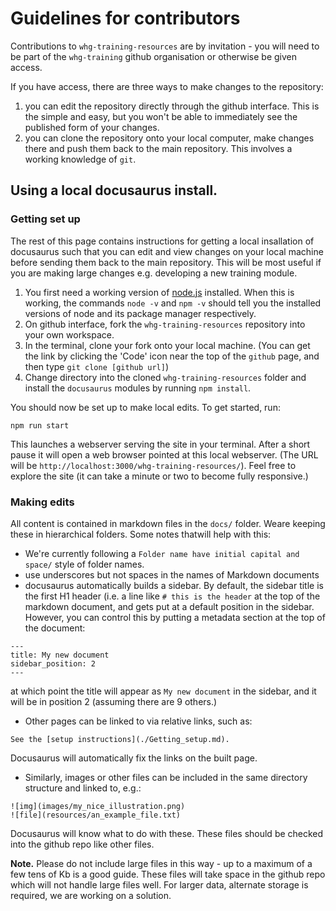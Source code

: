 # Guidelines for contributors

Contributions to `whg-training-resources` are by invitation - you will need to be part of the `whg-training` github organisation or otherwise be given access.

If you have access, there are three ways to make changes to the repository:

1. you can edit the repository directly through the github interface.  This is the simple and easy, but you won't be able to immediately see the published form of your changes.
2. you can clone the repository onto your local computer, make changes there and push them back to the main repository.  This involves a working knowledge of `git`.

## Using a local docusaurus install.

### Getting set up

The rest of this page contains instructions for getting a local insallation of docusaurus such that you can edit and view changes on your local machine before sending them back to the main repository.
This will be most useful if you are making large changes e.g. developing a new training module.

1. You first need a working version of [node.js](https://nodejs.org/en/download/) installed.  When this is working, the commands `node -v` and `npm -v` should tell you the installed versions of node and its package manager respectively.
2. On github interface, fork the `whg-training-resources` repository into your own workspace.
3. In the terminal, clone your fork onto your local machine.  (You can get the link by clicking the 'Code' icon near the top of the `github` page, and then type `git clone [github url]`)
4. Change directory into the cloned `whg-training-resources` folder and install the `docusaurus` modules by running `npm install`.

You should now be set up to make local edits.  To get started, run:

```
npm run start
```

This launches a webserver serving the site in your terminal.  After a short pause it will open a web browser pointed at this local webserver.
(The URL will be `http://localhost:3000/whg-training-resources/`).  Feel free to explore the site (it can take a minute or two to become fully responsive.)

### Making edits

All content is contained in markdown files in the `docs/` folder.  Weare keeping these in hierarchical folders.  Some notes thatwill help with this:

* We're currently following a `Folder name have initial capital and space/` style of folder names.
* use underscores but not spaces in the names of Markdown documents
* docusaurus automatically builds a sidebar.  By default, the sidebar title is the first
H1 header (i.e. a line like `# this is the header` at the top of the markdown document, and gets put at a default position in the sidebar.
However, you can control this by putting a metadata section at the top of the document:
```
---
title: My new document
sidebar_position: 2
---
```

at which point the title will appear as `My new document` in the sidebar, and it will be in position 2 (assuming there are 9 others.)

* Other pages can be linked to via relative links, such as:

```
See the [setup instructions](./Getting_setup.md).
```
Docusaurus will automatically fix the links on the built page.

* Similarly, images or other files can be included in the same directory structure and linked to, e.g.:
```
![img](images/my_nice_illustration.png)
![file](resources/an_example_file.txt)
```
Docusaurus will know what to do with these.  These files should be checked into the github repo like other files.

**Note.** Please do not include large files in this way - up to a maximum of a few tens of Kb is a good guide.  These files will take space in the github 
repo which will not handle large files well.  For larger data, alternate storage is required, we are working on a solution.

